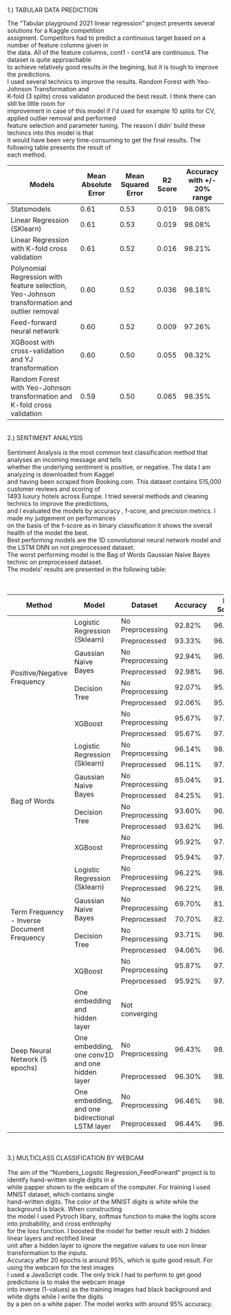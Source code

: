 

1.) TABULAR DATA PREDICTION </br>

The "Tabular playground 2021 linear regression" project presents several solutions for a Kaggle competition  </br>
assigment. Competitors had to predict a continuous target based on a number of feature columns given in  </br>
the data. All of the feature columns, cont1 - cont14 are continuous. The dataset is quite approachable  </br>
to achieve relatively good results in the begining, but it is tough to improve the predictions. </br>
I used several technics to improve the results. Random Forest with Yeo-Johnson Transformation and </br> 
K-fold (3 splits) cross validaton produced the best result. I think there can still be little room for</br> 
improvement in case of this model if I'd used for example 10 splits for CV, applied outlier removal and performed </br>
feature selection and parameter tuning. The reason I didn' build these techincs into this model is that </br> 
it would have been very time-consuming to get the final results. The following table presents the result of </br>
each method.</br>

|           Models           | Mean Absolute Error|Mean Squared Error |R2 Score|Accuracy with +/- 20% range| 
|----------------------------|--------------------|-------------------|--------|---------------------------|      
|        Statsmodels         |        0.61        |       0.53        |  0.019 |          98.08%           |
| Linear Regression (SKlearn)|        0.61        |       0.53        |  0.019 |          98.08%           | 
| Linear Regression with K-fold cross validation |        0.61        |       0.52        |  0.016 |          98.21%           |
| Polynomial Regression with feature selection, Yeo-Johnson transformation and outlier removal |        0.60        |       0.52        |  0.036 |          98.18%           |
| Feed-forward neural network|        0.60        |       0.52        |  0.009 |          97.26%           |
|         XGBoost with cross-validation and YJ transformation          |        0.60        |       0.50        |  0.055 |          98.32%           |
| Random Forest with Yeo-Johnson transformation and K-fold cross validation |0.59 | 0.50 | 0.065 |  98.35%  |

</br>
2.) SENTIMENT ANALYSIS</br>
</br>
Sentiment Analysis is the most common text classification method that analyses an incoming message and tells </br>
whether the underlying sentiment is positive, or negative. The data I am analyzing is downloaded from Kaggel </br>
and having been scraped from Booking.com. This dataset contains 515,000 customer reviews and scoring of  </br>
1493 luxury hotels across Europe. I tried several methods and cleaning technics to improve the predictions,  </br>
and I evaluated the models by accuracy , f-score, and precision metrics. I made my judgement on performances  </br>
on the basis of the f-score as in binary classification it shows the overall health of the model the best.  </br>
Best performing models are the 1D convolutional neural network model and the LSTM DNN on not preprocessed dataset.  </br>
The worst performing model is the Bag of Words Gaussian Naive Bayes technic on preprocessed dataset. </br>
The models' results are presented in the following table: </br>
 </br>
</br>
<table>
    <thead>
        <tr>
            <th>Method</th>
            <th>Model</th>
            <th>Dataset</th>
            <th>Accuracy</th>
            <th>F-Score</th>
            <th>Precision</th>
        </tr>
    </thead>
    <tbody>
        <tr>
            <td rowspan=8>Positive/Negative<br> Frequency</td>
            <td rowspan=2>Logistic Regression<br> (Sklearn)</td>
            <td>No Preprocessing</td>
            <td>92.82%</td>
            <td>96.27%</td>
            <td>95.83%</td>
        </tr>
        <tr>          
            <td>Preprocessed</td>
            <td>93.33%</td>
            <td>96.54%</td>
            <td>95.81%</td>
        </tr>
        <tr>
           <td rowspan=2>Gaussian Naive Bayes</td>
           <td>No Preprocessing</td>
           <td>92.94%</td>
           <td>96.32%</td>
           <td>96.00%</td>
        </tr>
        <tr>
           <td>Preprocessed</td>
           <td>92.98%</td>
           <td>96.35%</td>
           <td>95.96%</td>
        </tr>
        <tr>
           <td rowspan=2>Decision Tree</td>
           <td>No Preprocessing</td>
           <td>92.07%</td>
           <td>95.86%</td>
           <td>95.85%</td>
        </tr>
        <tr>
           <td>Preprocessed</td>
           <td>92.06%</td>
           <td>95.85%</td>
           <td>95.90%</td>
        </tr>
        <tr>
           <td rowspan=2>XGBoost</td>
           <td>No Preprocessing</td>
           <td>95.67%</td>
           <td>97.79%</td>
           <td>95.67%</td>
        </tr>
        <tr>
           <td>Preprocessed</td>
           <td>95.67%</td>
           <td>97.79%</td>
           <td>95.67%</td>
        </tr>      
        <tr>
            <td rowspan=8>Bag of Words</td>
            <td rowspan=2>Logistic Regression <br>(Sklearn)</td>
            <td>No Preprocessing</td>
            <td>96.14%</td>
            <td>98.01%</td>
            <td>96.91%</td>
        </tr>
        <tr>          
            <td>Preprocessed</td>
            <td>96.11%</td>
            <td>97.99%</td>
            <td>96.78%</td>
        </tr>
        <tr>
           <td rowspan=2>Gaussian Naive Bayes</td>
           <td>No Preprocessing</td>
           <td>85.04%</td>
           <td>91.69%</td>
           <td>97.90%</td>
        </tr>
        <tr>
           <td>Preprocessed</td>
           <td>84.25%</td>
           <td>91.21%</td>
           <td>97.85%</td>
        </tr>
        <tr>
           <td rowspan=2>Decision Tree</td>
           <td>No Preprocessing</td>
           <td>93.60%</td>
           <td>96.65%</td>
           <td>96.66%</td>
        </tr>
        <tr>
           <td>Preprocessed</td>
           <td>93.62%</td>
           <td>96.66%</td>
           <td>96.80%</td>
        </tr>
        <tr>
           <td rowspan=2>XGBoost</td>
           <td>No Preprocessing</td>
           <td>95.92%</td>
           <td>97.79%</td>
           <td>95.67%</td>
        </tr>
        <tr>
           <td>Preprocessed</td>
           <td>95.94%</td>
           <td>97.92%</td>
           <td>96.02%</td>
        </tr>
        <tr>
            <td rowspan=8>Term Frequency - Inverse <br>Document Frequency</td>
            <td rowspan=2>Logistic Regression <br>(Sklearn)</td>
            <td>No Preprocessing</td>
            <td>96.22%</td>
            <td>98.05%</td>
            <td>96.62%</td>
        </tr>
        <tr>          
            <td>Preprocessed</td>
            <td>96.22%</td>
            <td>98.05%</td>
            <td>96.64%</td>
        </tr>
        <tr>
           <td rowspan=2>Gaussian Naive Bayes</td>
           <td>No Preprocessing</td>
           <td>69.70%</td>
           <td>81.32%</td>
           <td>99.12%</td>
        </tr>
        <tr>
           <td>Preprocessed</td>
           <td>70.70%</td>
           <td>82.06%</td>
           <td>99.05%</td>
        </tr>
        <tr>
           <td rowspan=2>Decision Tree</td>
           <td>No Preprocessing</td>
           <td>93.71%</td>
           <td>96.72%</td>
           <td>96.59%</td>
        </tr>
        <tr>
           <td>Preprocessed</td>
           <td>94.06%</td>
           <td>96.90%</td>
           <td>96.70%</td>
        </tr>
        <tr>
           <td rowspan=2>XGBoost</td>
           <td>No Preprocessing</td>
           <td>95.87%</td>
           <td>97.89%</td>
           <td>95.94%</td>
        </tr>
        <tr>
           <td>Preprocessed</td>
           <td>95.92%</td>
           <td>97.91%</td>
           <td>95.98%</td>
        </tr>     
        <tr>
            <td rowspan=5>Deep Neural Network (5 epochs)</td>
            <td rowspan=1>One embedding and <br> hidden layer</td>
            <td>Not converging</td>
        </tr>
        <tr>
           <td rowspan=2>One embedding, one conv1D<br>and one hidden layer</td>
           <td>No Preprocessing</td>
           <td>96.43%</td>
           <td>98.13%</td>
           <td>97.05%</td>
        </tr>
        </tr> 
           <td>Preprocessed</td>
           <td>96.30%</td>
           <td>98.05%</td>
           <td>96.98%</td>
               </tr>
        <tr>
           <td rowspan=2>One embedding, and one <br>bidirectional LSTM layer</td>
           <td>No Preprocessing</td>
           <td>96.46%</td>
           <td>98.14%</td>
           <td>96.98%</td>
        </tr>
        </tr> 
           <td>Preprocessed</td>
           <td>96.44%</td>
           <td>98.13%</td>
           <td>96.97%</td>
    </tbody>
</table>
</br>



</br>
3.) MULTICLASS CLASSIFICATION BY WEBCAM</br>
</br>
The aim of the "Numbers_Logistic Regression_FeedForward" project is to identify hand-written single digits in a   </br>
white papper shown to the webcam of the computer. For training I used MNIST dataset, which contains single </br>
hand-written digits. The color of the MNIST digits is white while the background is black. When constructing </br>
the model I used Pytroch libary, softmax function to make the logits score into probability, and cross enthrophy </br> 
for the loss function. I boosted the model for better result with 2 hidden linear layers and rectified linear </br> 
unit after a hidden layer to ignore the negative values to use non linear transformation to the inputs.</br> 
Accuracy after 20 epochs is around 95%, which is quite good result. For using the webcam for the test images </br>
I used a JavaScript code. The only trick I had to perform to get good predictions is to make the webcam image </br>
into inverse (1-values) as the training images had black background and white digits while I write the digits</br>
by a pen on a white paper. The model works with around 95% accuracy.


